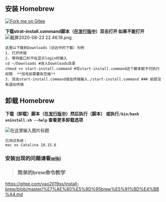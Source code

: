 ## 安装 Homebrew

<a href='https://gitee.com/todungubulahe_bilibili/install-brew'><img src='https://gitee.com/todungubulahe_bilibili/install-brew/widgets/widget_6.svg' alt='Fork me on Gitee'></img></a>
 
**下载strat-install.command脚本（[在发行版中](https://gitee.com/todungubulahe_bilibili/install-brew/releases)）双击打开
如果不能打开** 
![](https://images.gitee.com/uploads/images/2020/0823/230939_e09380b2_7496100.png "截屏2020-08-23 22.46.19.png")
```
这里以下载到Downloads（访达中的下载）为例
1. 打开终端
2. 等待窗口栏不在显示login时输入
cd ~/Downloads #进入Downloads目录
chmod +x start-install.command #将start-install.command这个脚本赋予可执行权限  **加号前需要有空格** 
3. 双击start-install.command或在终端输入./start-install.command ### 前提没有退出终端
```

## 卸载 Homebrew

 **下载（卸载）脚本（在[发行版中](https://gitee.com/todungubulahe_bilibili/install-brew/releases)）然后执行（脚本）
 或执行`/bin/bash uninstall.sh --help` 查看更多卸载选项** 

![](https://gitee.com/todungubulahe_bilibili/install-brew/widgets/widget_card.svg?colors=ffffff,1e252b,323d47,455059,d7deea,99a0ae "在这里输入图片标题")
```
已测试系统：
mac os Catalina 10.15.6
```
###  **安装出现的问题请看[wiki](https://gitee.com/todungubulahe_bilibili/install-brew/wikis)**
> ### 简单的brew命令教学 
https://gitee.com/yao2019ss/install-brew/blob/master/%E7%AE%80%E5%8D%95brew%E5%91%BD%E4%BB%A4.md

